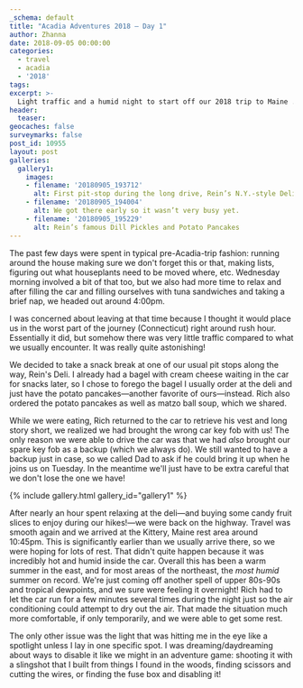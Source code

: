 ```yaml
---
_schema: default
title: "Acadia Adventures 2018 – Day 1"
author: Zhanna
date: 2018-09-05 00:00:00
categories:
  - travel
  - acadia
  - '2018' 
tags:
excerpt: >-
  Light traffic and a humid night to start off our 2018 trip to Maine ...
header:
  teaser:
geocaches: false
surveymarks: false
post_id: 10955
layout: post
galleries:
  gallery1:
    images:
    - filename: '20180905_193712'
      alt: First pit-stop during the long drive, Rein’s N.Y.-style Deli in Vernon, CT.
    - filename: '20180905_194004'
      alt: We got there early so it wasn’t very busy yet.
    - filename: '20180905_195229'
      alt: Rein’s famous Dill Pickles and Potato Pancakes
---
```


The past few days were spent in typical pre-Acadia-trip fashion: running around the house making sure we don't forget this or that, making lists, figuring out what houseplants need to be moved where, etc. Wednesday morning involved a bit of that too, but we also had more time to relax and after filling the car and filling ourselves with tuna sandwiches and taking a brief nap, we headed out around 4:00pm.

I was concerned about leaving at that time because I thought it would place us in the worst part of the journey (Connecticut) right around rush hour. Essentially it did, but somehow there was very little traffic compared to what we usually encounter. It was really quite astonishing!

We decided to take a snack break at one of our usual pit stops along the way, Rein's Deli. I already had a bagel with cream cheese waiting in the car for snacks later, so I chose to forego the bagel I usually order at the deli and just have the potato pancakes—another favorite of ours—instead. Rich also ordered the potato pancakes as well as matzo ball soup, which we shared. 

While we were eating, Rich returned to the car to retrieve his vest and long story short, we realized we had brought the wrong car key fob with us! The only reason we were able to drive the car was that we had _also_ brought our spare key fob as a backup (which we always do). We still wanted to have a backup just in case, so we called Dad to ask if he could bring it up when he joins us on Tuesday. In the meantime we'll just have to be extra careful that we don't lose the one we have!

{% include gallery.html gallery_id="gallery1" %}

After nearly an hour spent relaxing at the deli—and buying some candy fruit slices to enjoy during our hikes!—we were back on the highway. Travel was smooth again and we arrived at the Kittery, Maine rest area around 10:45pm. This is significantly earlier than we usually arrive there, so we were hoping for lots of rest. That didn't quite happen because it was incredibly hot and humid inside the car. Overall this has been a warm summer in the east, and for most areas of the northeast, the _most humid_ summer on record. We're just coming off another spell of upper 80s-90s and tropical dewpoints, and we sure were feeling it overnight! Rich had to let the car run for a few minutes several times during the night just so the air conditioning could attempt to dry out the air. That made the situation much more comfortable, if only temporarily, and we were able to get some rest. 

The only other issue was the light that was hitting me in the eye like a spotlight unless I lay in one specific spot. I was dreaming/daydreaming about ways to disable it like we might in an adventure game: shooting it with a slingshot that I built from things I found in the woods, finding scissors and cutting the wires, or finding the fuse box and disabling it!

